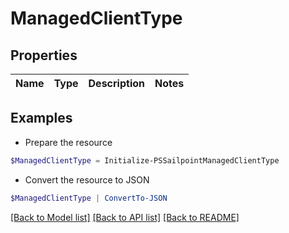 # ManagedClientType
## Properties

Name | Type | Description | Notes
------------ | ------------- | ------------- | -------------

## Examples

- Prepare the resource
```powershell
$ManagedClientType = Initialize-PSSailpointManagedClientType 
```

- Convert the resource to JSON
```powershell
$ManagedClientType | ConvertTo-JSON
```

[[Back to Model list]](../README.md#documentation-for-models) [[Back to API list]](../README.md#documentation-for-api-endpoints) [[Back to README]](../README.md)

